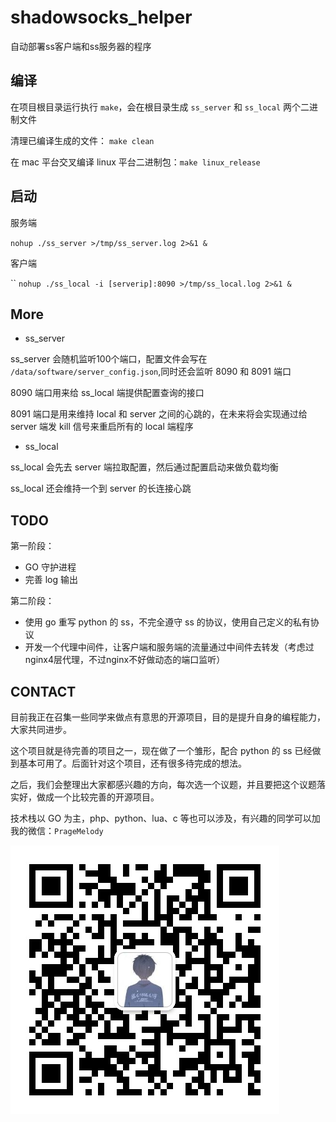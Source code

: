 # shadowsocks_helper
自动部署ss客户端和ss服务器的程序

## 编译

在项目根目录运行执行 `make`，会在根目录生成 `ss_server` 和 `ss_local` 两个二进制文件

清理已编译生成的文件： `make clean`

在 mac 平台交叉编译 linux 平台二进制包：`make linux_release`

## 启动

服务端

`nohup ./ss_server >/tmp/ss_server.log 2>&1 &`

客户端

``
`nohup ./ss_local -i [serverip]:8090 >/tmp/ss_local.log 2>&1 &`


## More

- ss_server

ss_server 会随机监听100个端口，配置文件会写在 `/data/software/server_config.json`,同时还会监听 8090 和 8091 端口

8090 端口用来给 ss_local 端提供配置查询的接口

8091 端口是用来维持 local 和 server 之间的心跳的，在未来将会实现通过给 server 端发 kill 信号来重启所有的 local 端程序

- ss_local

ss_local 会先去 server 端拉取配置，然后通过配置启动来做负载均衡

ss_local 还会维持一个到 server 的长连接心跳

## TODO

第一阶段：
- GO 守护进程
- 完善 log 输出

第二阶段：
- 使用 go 重写 python 的 ss，不完全遵守 ss 的协议，使用自己定义的私有协议
- 开发一个代理中间件，让客户端和服务端的流量通过中间件去转发（考虑过nginx4层代理，不过nginx不好做动态的端口监听）

## CONTACT

目前我正在召集一些同学来做点有意思的开源项目，目的是提升自身的编程能力，大家共同进步。

这个项目就是待完善的项目之一，现在做了一个雏形，配合 python 的 ss 已经做到基本可用了。后面针对这个项目，还有很多待完成的想法。

之后，我们会整理出大家都感兴趣的方向，每次选一个议题，并且要把这个议题落实好，做成一个比较完善的开源项目。

技术栈以 GO 为主，php、python、lua、c 等也可以涉及，有兴趣的同学可以加我的微信：`PrageMelody`

![PrageMelody](wx.jpg)
